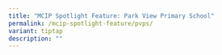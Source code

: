 ```yaml
---
title: "MCIP Spotlight Feature: Park View Primary School"
permalink: /mcip-spotlight-feature/pvps/
variant: tiptap
description: ""
---
```

